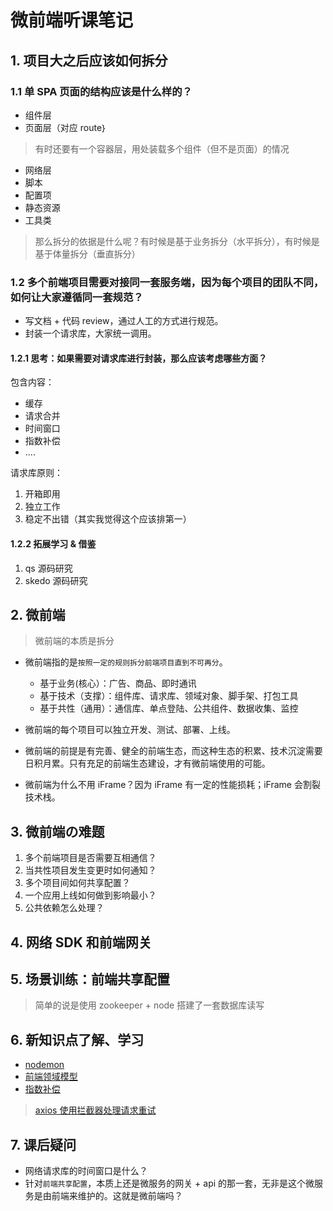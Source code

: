# 微前端听课笔记

## 1. 项目大之后应该如何拆分

### 1.1 单 SPA 页面的结构应该是什么样的？

- 组件层
- 页面层（对应 route｝
> 有时还要有一个容器层，用处装载多个组件（但不是页面）的情况
- 网络层
- 脚本
- 配置项
- 静态资源
- 工具类 

> 那么拆分的依据是什么呢？有时候是基于业务拆分（水平拆分），有时候是基于体量拆分（垂直拆分）

### 1.2 多个前端项目需要对接同一套服务端，因为每个项目的团队不同，如何让大家遵循同一套规范？

- 写文档 + 代码 review，通过人工的方式进行规范。
- 封装一个请求库，大家统一调用。

#### 1.2.1 思考：如果需要对请求库进行封装，那么应该考虑哪些方面？

包含内容：

- 缓存
- 请求合并
- 时间窗口
- 指数补偿
- ....

请求库原则：

1. 开箱即用
2. 独立工作
3. 稳定不出错（其实我觉得这个应该排第一）
#### 1.2.2 拓展学习 &  借鉴

1. qs 源码研究
2. skedo 源码研究

## 2. 微前端

> 微前端的本质是拆分

- 微前端指的是`按照一定的规则拆分前端项目直到不可再分`。
  - 基于业务(核心）：广告、商品、即时通讯
  - 基于技术（支撑）：组件库、请求库、领域对象、脚手架、打包工具
  - 基于共性（通用）：通信库、单点登陆、公共组件、数据收集、监控

- 微前端的每个项目可以独立开发、测试、部署、上线。

- 微前端的前提是有完善、健全的前端生态，而这种生态的积累、技术沉淀需要日积月累。只有充足的前端生态建设，才有微前端使用的可能。

- 微前端为什么不用 iFrame？因为 iFrame 有一定的性能损耗；iFrame 会割裂技术栈。
## 3. 微前端の难题

1. 多个前端项目是否需要互相通信？
2. 当共性项目发生变更时如何通知？
3. 多个项目间如何共享配置？
4. 一个应用上线如何做到影响最小？
5. 公共依赖怎么处理？ 

## 4. 网络 SDK 和前端网关

## 5. 场景训练：前端共享配置

> 简单的说是使用 zookeeper + node 搭建了一套数据库读写
 
## 6. 新知识点了解、学习

- [nodemon](https://www.jianshu.com/p/fc7664e9025c)
- [前端领域模型](https://zhuanlan.zhihu.com/p/269488323)
- [指数补偿](https://zhuanlan.zhihu.com/p/37729147)
> [axios 使用拦截器处理请求重试](https://blog.csdn.net/a560694091/article/details/102215657)

## 7. 课后疑问

- 网络请求库的时间窗口是什么？
- 针对`前端共享配置`，本质上还是微服务的网关 + api 的那一套，无非是这个微服务是由前端来维护的。这就是微前端吗？









